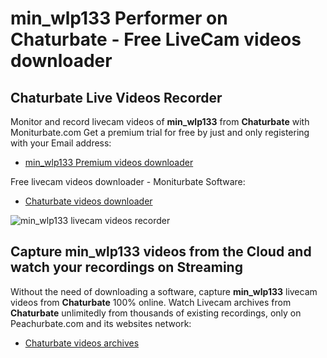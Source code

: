 # min_wlp133 Performer on Chaturbate - Free LiveCam videos downloader

## Chaturbate Live Videos Recorder

Monitor and record livecam videos of **min_wlp133** from **Chaturbate** with Moniturbate.com
Get a premium trial for free by just and only registering with your Email address:
* [min_wlp133 Premium videos downloader](https://moniturbate.com/request-demo-licence-key.html)

Free livecam videos downloader - Moniturbate Software:
* [Chaturbate videos downloader](https://moniturbate.com/moniturbate-download-software.html)

![min_wlp133 livecam videos recorder](https://peachurnet.com/templates/moniturbate-software.png)


## Capture min_wlp133 videos from the Cloud and watch your recordings on Streaming

Without the need of downloading a software, capture **min_wlp133** livecam videos from **Chaturbate** 100% online.
Watch Livecam archives from **Chaturbate** unlimitedly from thousands of existing recordings, only on Peachurbate.com and its websites network:
* [Chaturbate videos archives](https://peachurnet.com/)